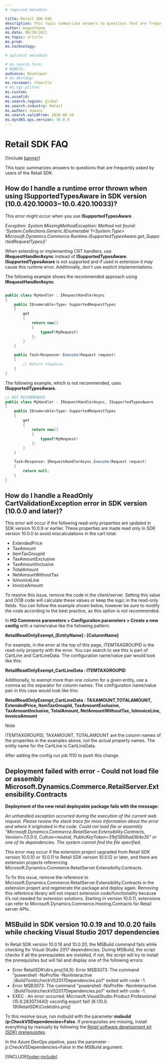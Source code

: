 ```yaml
---
# required metadata

title: Retail SDK FAQ
description: This topic summarizes answers to questions that are frequently asked by users of the Retail SDK.
author: mugunthanm 
ms.date: 06/30/2021
ms.topic: article
ms.prod: 
ms.technology: 

# optional metadata

# ms.search.form: 
# ROBOTS: 
audience: Developer
# ms.devlang: 
ms.reviewer: rhaertle
# ms.tgt_pltfrm: 
ms.custom: 
ms.assetid: 
ms.search.region: global
ms.search.industry: Retail
ms.author: mumani
ms.search.validFrom: 2020-06-10
ms.dyn365.ops.version: 10.0.9
---
```


# Retail SDK FAQ

[!include [banner](../../includes/banner.md)]

This topic summarizes answers to questions that are frequently asked by users of the Retail SDK.


## How do I handle a runtime error thrown when using ISupportedTypesAware in SDK version (10.0.420.10003~10.0.420.10033)?

This error might occur when you use **ISupportedTypesAware**.

*Exception: System.MissingMethodException: Method not found: \'System.Collections.Generic.IEnumerable`1<System.Type> 
Microsoft.Dynamics.Commerce.Runtime.ISupportedTypesAware.get_SupportedRequestTypes()\'*

When extending or implementing CRT handlers, use **IRequestHandlerAsync** instead of **ISupportedTypesAware**. **ISupportedTypesAware** is not supported and if used in extension it may cause this runtime error. Additionally, don't use explicit implementations. 


The following example shows the recommended approach using **IRequestHandlerAsync**.

```csharp

public class MyHandler : IRequestHandlerAsync
{
    public IEnumerable<Type> SupportedRequestTypes
    {
        get
        {
            return new[]
            {
                typeof(MyRequest)
            };
        }
    }

    public Task<Response> Execute(Request request)
    {
        // Return response.
    }
}
```

The following example, which is not recommended, uses **ISupportedTypesAware**.

```csharp
// NOT RECOMMENDED
public class MyHandler : IRequestHandlerAsync, ISupportedTypesAware
{
    public IEnumerable<Type> SupportedRequestTypes
    {
        get
        {
            return new[]
            {
                typeof(MyRequest)
            };
        }
    }

    Task<Response> IRequestHandlerAsync.Execute(Request request)
    {
        return null;
    }
}
```

## How do I handle a ReadOnly CartValidationException error in SDK version (10.0.0 and later)?

This error will occur if the following read-only properties are updated in SDK version 10.0.9 or earlier. These properties are made read only in SDK version 10.0.0 to avoid miscalculations in the cart total:

- ExtendedPrice
- TaxAmount
- ItemTaxGroupId
- TaxAmountExclusive
- TaxAmountInclusive
- TotalAmount
- NetAmountWithoutTax
- IsInvoiceLine
- InvoiceAmount

To resolve this issue, remove the code in the client/server. Setting this value and OOB code will calculate these values or keep the logic in the read-only fields. You can follow the example shown below, however be sure to modify the code according to the best practice, as this option is not recommended.

In **HQ Commerce parameters > Configuration parameters > Create a new config** with a name/value like the following pattern:

**RetailReadOnlyExempt_[EntityName] : [ColumnName]**

For example, in the error at the top of this page, ITEMTAXGROUPID is the read-only property with the error. You can search to see this is part of CartLine and CartLineData. The configuration name/value pair would look like this:

**RetailReadOnlyExempt_CartLineData : ITEMTAXGROUPID**  

Additionally, to exempt more than one column for a given entity, use a comma as the separator for column names. The configuration name/value pair in this case would look like this:

**RetailReadOnlyExempt_CartLineData : TAXAMOUNT,TOTALAMOUNT, ExtendedPrice, ItemTaxGroupId, TaxAmountExclusive, TaxAmountInclusive, TotalAmount, NetAmountWithoutTax, IsInvoiceLine, InvoiceAmount**

> [!NOTE]
> ITEMTAXGROUPID, TAXAMOUNT, TOTALAMOUNT are the column names of the properties in the examples above, not the actual property names. The entity name for the CartLine is CartLineData.

After adding the config run job 1110 to push this change.

## Deployment failed with error - Could not load file or assembly Microsoft.Dynamics.Commerce.RetailServer.Extensibility.Contracts

**Deployment of the new retail deployable package fails with the message:**

*An unhandled exception occurred during the execution of the current web request. Please review the stack trace for more information about the error and where it originated in the code. 
Could not load file or assembly "Microsoft.Dynamics.Commerce.RetailServer.Extensibility.Contracts, Version=7.0.0.0, Culture=neutral, PublicKeyToken=31bf3856ad364e35" or one of its dependencies. The system cannot find the file specified.*

This error may occur if the extension project upgraded from Retail SDK version 10.0.10 or 10.0.11 to Retail SDK version 10.0.12 or later, and there are extension projects referencing Microsoft.Dynamics.Commerce.RetailServer.Extensibility.Contracts.

To fix this issue, remove the reference to Microsoft.Dynamics.Commerce.RetailServer.Extensibility.Contracts in the extension project and regenerate the package and deploy again. Removing this reference library will not impact extension code/functionality because it’s not needed for extension solutions. Starting in version 10.0.11, extensions can refer to Microsoft.Dynamics.Commerce.Hosting.Contracts for Retail server APIs.

## MSBuild in SDK version 10.0.19 and 10.0.20 fails while checking Visual Studio 2017 dependencies

In Retail SDK version 10.0.19 and 10.0.20, the MSBuild command fails while checking for Visual Studio 2017 dependencies. During MSBuild, the script checks if all the prerequisites are installed, if not, the script will try to install the prerequisites but will fail and display one of the following errors:

- Error RetailSDK\dirs.proj(14,9): Error MSB3073: The command "powershell -NoProfile -NonInteractive .\BuildTools\checkVS2017Dependencies.ps1" exited with code -1.
- Error MSB3073: The command "powershell -NoProfile -NonInteractive .\BuildTools\checkVS2017Dependencies.ps1" exited with code -1.
- EXEC : An error occurred: Microsoft.VisualStudio.Product.Professional (15.9.28307.1440) vsconfig export fail! [K:\10.0.
19\RetailSDK\Code\dirs.proj]

To this resolve issue, run msbuild with the parameter **msbuild /p:CheckVSDependencies=False**. If prerequisites are missing, install everything by manually by following the [Retail software development kit (SDK) prerequisites](/commerce/dev-itpro/retail-sdk/retail-sdk-overview#prerequisites).

In the Azure DevOps pipeline, pass the parameter -p:CheckVSDependencies=False in the MSBuild argument.


[!INCLUDE[footer-include](../../../includes/footer-banner.md)]
